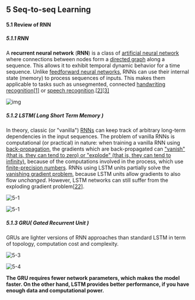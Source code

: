 ## 5	Seq-to-seq Learning

#### 5.1		Review of RNN

##### 5.1.1	RNN

A **recurrent neural network** (**RNN**) is a class of [artificial neural network](https://en.wikipedia.org/wiki/Artificial_neural_network) where connections between nodes form a [directed graph](https://en.wikipedia.org/wiki/Directed_graph) along a sequence. This allows it to exhibit temporal dynamic behavior for a time sequence. Unlike [feedforward neural networks](https://en.wikipedia.org/wiki/Feedforward_neural_networks), RNNs can use their internal state (memory) to process sequences of inputs. This makes them applicable to tasks such as unsegmented, connected [handwriting recognition](https://en.wikipedia.org/wiki/Handwriting_recognition)[[1\]](https://en.wikipedia.org/wiki/Recurrent_neural_network#cite_note-1) or [speech recognition](https://en.wikipedia.org/wiki/Speech_recognition).[[2\]](https://en.wikipedia.org/wiki/Recurrent_neural_network#cite_note-sak2014-2)[[3\]](https://en.wikipedia.org/wiki/Recurrent_neural_network#cite_note-liwu2015-3)

![img](/home/MLDS_notebook/assets/20170723211420228.png)

##### 5.1.2	LSTM( Long Short Term Memory )

In theory, classic (or "vanilla") [RNNs](https://en.wikipedia.org/wiki/Recurrent_neural_network) can keep track of arbitrary long-term dependencies in the input sequences. The problem of vanilla RNNs is computational (or practical) in nature: when training a vanilla RNN using [back-propagation](https://en.wikipedia.org/wiki/Back-propagation), the gradients which are back-propagated can ["vanish" (that is, they can tend to zero) or "explode" (that is, they can tend to infinity)](https://en.wikipedia.org/wiki/Vanishing_gradient_problem), because of the computations involved in the process, which use [finite-precision numbers](https://en.wikipedia.org/wiki/Round-off_error). RNNs using LSTM units partially solve the [vanishing gradient problem](https://en.wikipedia.org/wiki/Vanishing_gradient_problem), because LSTM units allow gradients to also flow *unchanged*. However, LSTM networks can still suffer from the exploding gradient problem[[22\]](https://en.wikipedia.org/wiki/Long_short-term_memory#cite_note-22).

![5-1](/home/MLDS_notebook/assets/5-1.png)

![5-1](/home/MLDS_notebook/assets/5-2.png)

##### 5.1.3	GRU( Gated Recurrent Unit )	

GRUs are lighter versions of RNN approaches than standard LSTM in term of topology, computation cost and complexity.

![5-3](/home/MLDS_notebook/assets/5-3.png)

![5-4](/home/MLDS_notebook/assets/5-4.png)

**The GRU requires fewer network parameters, which makes the model faster. On the other hand, LSTM provides better performance, if you have enough data and computational power.**





